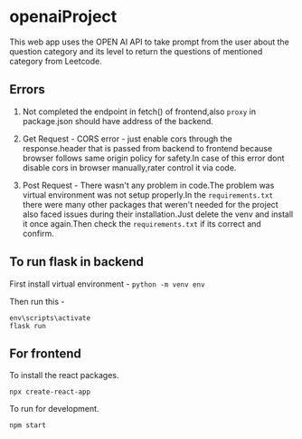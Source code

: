 # openaiProject
This web app uses the OPEN AI API to take prompt from the user about the question category and its level to return the questions of mentioned category from Leetcode.
## Errors
1. Not completed the endpoint in fetch() of frontend,also ```proxy``` in package.json should have address of the backend.

2. Get Request - CORS error - just enable cors through the response.header that is passed from backend to frontend because browser follows same origin policy for safety.In case of this error dont disable cors in browser manually,rater control it via code.

3. Post Request - There wasn't any problem in code.The problem was virtual environment was not setup properly.In the ```requirements.txt``` there were many other packages that weren't needed for the project also faced issues during their installation.Just delete the venv and install it once again.Then check the ```requirements.txt``` if its correct and confirm.
 
 ## To run flask in backend
 
 First install virtual environment - ``` python -m venv env ```

Then run this -
```
env\scripts\activate
flask run
```

## For frontend

To install the react packages.

``` npx create-react-app ```

To run for development.

``` npm start ```
 
 
